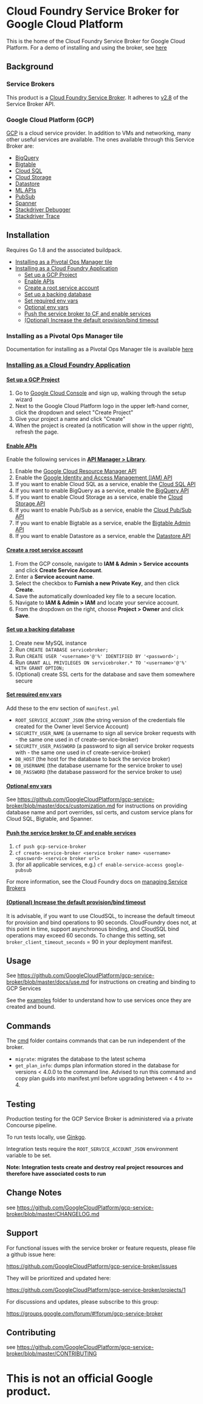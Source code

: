 # Cloud Foundry Service Broker for Google Cloud Platform

This is the home of the Cloud Foundry Service Broker for Google Cloud Platform. For a demo of installing and using the broker,
see [here](https://www.youtube.com/watch?v=8nc4624K91A&list=PLIivdWyY5sqKJ48ycao632rEDuVbFm8yJ&index=3)

## Background

### Service Brokers

This product is a [Cloud Foundry Service Broker](https://docs.cloudfoundry.org/services/overview.html). It adheres
to [v2.8](https://docs.pivotal.io/pivotalcf/1-7/services/api.html) of the Service Broker API.

### Google Cloud Platform (GCP)

[GCP](cloud.google.com) is a cloud service provider. In addition to VMs and networking, many other useful services are available. The ones
available through this Service Broker are:

* [BigQuery](https://cloud.google.com/bigquery/)
* [Bigtable](https://cloud.google.com/bigtable/)
* [Cloud SQL](https://cloud.google.com/sql/)
* [Cloud Storage](https://cloud.google.com/storage/)
* [Datastore](https://cloud.google.com/datastore/)
* [ML APIs](https://cloud.google.com/ml/)
* [PubSub](https://cloud.google.com/pubsub/)
* [Spanner](https://cloud.google.com/spanner/)
* [Stackdriver Debugger](https://cloud.google.com/debugger/)
* [Stackdriver Trace](https://cloud.google.com/trace/)


## Installation

Requires Go 1.8 and the associated buildpack.

* [Installing as a Pivotal Ops Manager tile](http://docs.pivotal.io/partners/gcp-sb/index.html)
* [Installing as a Cloud Foundry Application](#cf)
    * [Set up a GCP Project](#project)
    * [Enable APIs](#apis)
    * [Create a root service account](#service-account)
    * [Set up a backing database](#database)
    * [Set required env vars](#required-env)
    * [Optional env vars](#optional-env)
    * [Push the service broker to CF and enable services](#push)
    * [(Optional) Increase the default provision/bind timeout](#timeout)


### Installing as a Pivotal Ops Manager tile

Documentation for installing as a Pivotal Ops Manager tile is available [here](http://docs.pivotal.io/partners/gcp-sb/index.html)

### [Installing as a Cloud Foundry Application](#cf)

#### [Set up a GCP Project](#project)

1. Go to [Google Cloud Console](https://console.cloud.google.com) and sign up, walking through the setup wizard
1. Next to the Google Cloud Platform logo in the upper left-hand corner, click the dropdown and select "Create Project"
1. Give your project a name and click "Create"
1. When the project is created (a notification will show in the upper right), refresh the page.

#### [Enable APIs](#apis)

Enable the following services in **[API Manager > Library](https://console.cloud.google.com/apis/library)**.

1. Enable the [Google Cloud Resource Manager API](https://console.cloud.google.com/apis/api/cloudresourcemanager.googleapis.com/overview)
1. Enable the [Google Identity and Access Management (IAM) API](https://console.cloud.google.com/apis/api/iam.googleapis.com/overview)
1. If you want to enable Cloud SQL as a service, enable the [Cloud SQL API](https://console.cloud.google.com/apis/api/sqladmin/overview)
1. If you want to enable BigQuery as a service, enable the [BigQuery API](https://console.cloud.google.com/apis/api/bigquery/overview)
1. If you want to enable Cloud Storage as a service, enable the [Cloud Storage API](https://console.cloud.google.com/apis/api/storage_component/overview)
1. If you want to enable Pub/Sub as a service, enable the [Cloud Pub/Sub API](https://console.cloud.google.com/apis/api/pubsub/overview)
1. If you want to enable Bigtable as a service, enable the [Bigtable Admin API](https://console.cloud.google.com/apis/api/bigtableadmin/overview)
1. If you want to enable Datastore as a service, enable the [Datastore API](https://console.cloud.google.com/apis/api/datastore.googleapis.com/overview)

#### [Create a root service account](#service-account)

1. From the GCP console, navigate to **IAM & Admin > Service accounts** and click **Create Service Account**.
1. Enter a **Service account name**.
1. Select the checkbox to **Furnish a new Private Key**, and then click **Create**.
1. Save the automatically downloaded key file to a secure location.
1. Navigate to **IAM & Admin > IAM** and locate your service account.
1. From the dropdown on the right, choose **Project > Owner** and click **Save**.

#### [Set up a backing database](#database)

1. Create new MySQL instance
1. Run `CREATE DATABASE servicebroker;`
1. Run `CREATE USER '<username>'@'%' IDENTIFIED BY '<password>';`
1. Run `GRANT ALL PRIVILEGES ON servicebroker.* TO '<username>'@'%' WITH GRANT OPTION;`
1. (Optional) create SSL certs for the database and save them somewhere secure

#### [Set required env vars](#required-env)

Add these to the env section of `manifest.yml`

* `ROOT_SERVICE_ACCOUNT_JSON` (the string version of the credentials file created for the Owner level Service Account)
* `SECURITY_USER_NAME` (a username to sign all service broker requests with - the same one used in cf create-service-broker)
* `SECURITY_USER_PASSWORD` (a password to sign all service broker requests with - the same one used in cf create-service-broker)
* `DB_HOST` (the host for the database to back the service broker)
* `DB_USERNAME` (the database username for the service broker to use)
* `DB_PASSWORD` (the database password for the service broker to use)

#### [Optional env vars](#optional-env)

See https://github.com/GoogleCloudPlatform/gcp-service-broker/blob/master/docs/customization.md 
for instructions on providing database name and port overrides, ssl certs, and custom service plans for Cloud SQL, Bigtable, and Spanner.

#### [Push the service broker to CF and enable services](#push)
1. `cf push gcp-service-broker`
1. `cf create-service-broker <service broker name> <username> <password> <service broker url>`
1. (for all applicable services, e.g.) `cf enable-service-access google-pubsub`

For more information, see the Cloud Foundry docs on [managing Service Brokers](https://docs.cloudfoundry.org/services/managing-service-brokers.html)

#### [(Optional) Increase the default provision/bind timeout](#timeout)
It is advisable, if you want to use CloudSQL, to increase the default timeout for provision and
bind operations to 90 seconds. CloudFoundry does not, at this point in time, support asynchronous
binding, and CloudSQL bind operations may exceed 60 seconds. To change this setting, set
`broker_client_timeout_seconds` = 90 in your deployment manifest.

## Usage

See https://github.com/GoogleCloudPlatform/gcp-service-broker/blob/master/docs/use.md for instructions on creating and binding to GCP Services
 
See the [examples](https://github.com/GoogleCloudPlatform/gcp-service-broker/blob/master/examples/) folder to understand how to use services once they are created and bound.

## Commands

The [cmd](https://github.com/GoogleCloudPlatform/gcp-service-broker/blob/master/cmd/) folder contains commands that can be run independent of the broker.

* `migrate`: migrates the database to the latest schema
* `get_plan_info`: dumps plan information stored in the database for versions < 4.0.0 to the command line. Advised to 
run this command and copy plan guids into manifest.yml before upgrading between < 4 to >= 4.

## Testing

Production testing for the GCP Service Broker is administered via a private Concourse pipeline.

To run tests locally, use [Ginkgo](https://onsi.github.io/ginkgo/). 

Integration tests require the `ROOT_SERVICE_ACCOUNT_JSON` environment variable to be set.
 
**Note: Integration tests create and destroy real project resources and therefore have associated costs to run**


## Change Notes

see https://github.com/GoogleCloudPlatform/gcp-service-broker/blob/master/CHANGELOG.md

## Support

For functional issues with the service broker or feature requests, please file a github issue here:

https://github.com/GoogleCloudPlatform/gcp-service-broker/issues

They will be prioritized and updated here:

https://github.com/GoogleCloudPlatform/gcp-service-broker/projects/1

For discussions and updates, please subscribe to this group:

https://groups.google.com/forum/#!forum/gcp-service-broker

## Contributing

see https://github.com/GoogleCloudPlatform/gcp-service-broker/blob/master/CONTRIBUTING

# This is not an official Google product.
